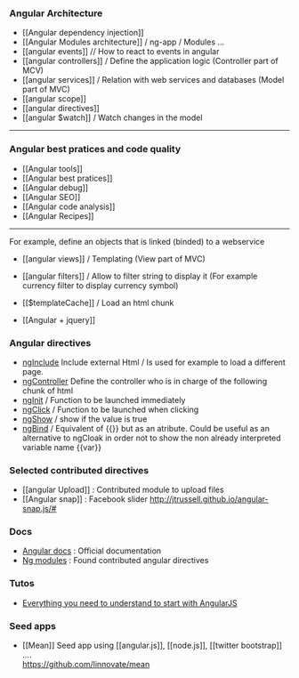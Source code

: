 ### Angular Architecture
* [[Angular dependency injection]]
* [[Angular Modules architecture]] / ng-app / Modules ...
* [[angular events]] // How to react to events in angular    
* [[angular controllers]] / Define the application logic (Controller part of MCV)   
* [[angular services]] / Relation with web services and databases (Model part of MVC)   
* [[angular scope]]
* [[angular directives]]
* [[angular $watch]] / Watch changes in the model   

***

### Angular best pratices and code quality
* [[Angular tools]]
* [[Angular best pratices]]
* [[Angular debug]]
* [[Angular SEO]]
* [[Angular code analysis]]
* [[Angular Recipes]]

***
For example, define an objects that is linked (binded) to a webservice   
* [[angular views]] / Templating (View part of MVC)   

* [[angular filters]] / Allow to filter string to display it (For example currency filter to display currency symbol)
* [[$templateCache]] / Load an html chunk
* [[Angular + jquery]]

### Angular directives

* [ngInclude](http://docs.angularjs.org/api/ng.directive:ngInclude)
Include external Html / Is used for example to load a different page. 
* [ngController](http://docs.angularjs.org/api/ng.directive:ngController) 
Define the controller who is in charge of the following chunk of html  
* [ngInit](https://docs.angularjs.org/api/ng/directive/ngInit) / Function to be launched immediately 
* [ngClick](https://docs.angularjs.org/api/ng/directive/ngClick) / Function to be launched when clicking 
* [ngShow](https://docs.angularjs.org/api/ng/directive/ngShow) / show if the value is true 
* [ngBind](https://docs.angularjs.org/api/ng/directive/ngBind) / Equivalent of {{}} but as an atribute. Could be useful as an alternative to ngCloak in order not to show the non already interpreted variable name {{var}} 

### Selected contributed directives
* [[angular Upload]] : Contributed module to upload files 
* [[Angular snap]] : Facebook slider  http://jtrussell.github.io/angular-snap.js/#

### Docs 

* [Angular docs](http://docs.angularjs.org/api) : Official documentation
* [Ng modules](http://ngmodules.org/) : Found contributed angular directives

### Tutos   
* [Everything you need to understand to start with AngularJS](http://stephanebegaudeau.tumblr.com/post/48776908163/everything-you-need-to-understand-to-start-with)  

### Seed apps 

* [[Mean]]
Seed app using [[angular.js]], [[node.js]], [[twitter bootstrap]] ....   
https://github.com/linnovate/mean
